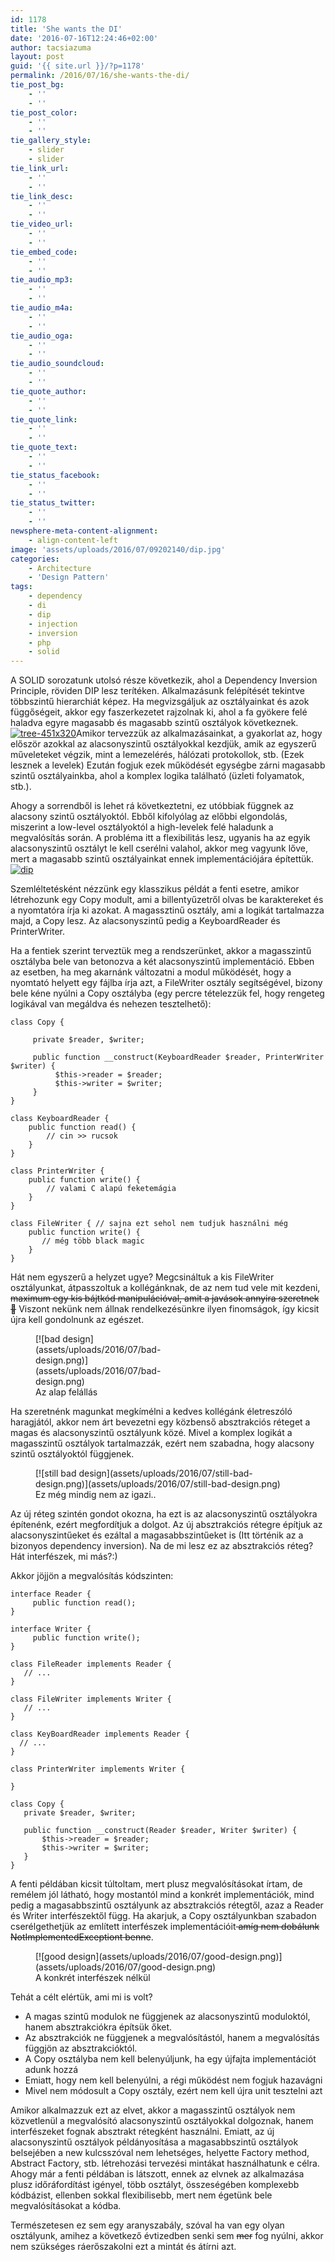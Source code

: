 ```yaml
---
id: 1178
title: 'She wants the DI'
date: '2016-07-16T12:24:46+02:00'
author: tacsiazuma
layout: post
guid: '{{ site.url }}/?p=1178'
permalink: /2016/07/16/she-wants-the-di/
tie_post_bg:
    - ''
    - ''
tie_post_color:
    - ''
    - ''
tie_gallery_style:
    - slider
    - slider
tie_link_url:
    - ''
    - ''
tie_link_desc:
    - ''
    - ''
tie_video_url:
    - ''
    - ''
tie_embed_code:
    - ''
    - ''
tie_audio_mp3:
    - ''
    - ''
tie_audio_m4a:
    - ''
    - ''
tie_audio_oga:
    - ''
    - ''
tie_audio_soundcloud:
    - ''
    - ''
tie_quote_author:
    - ''
    - ''
tie_quote_link:
    - ''
    - ''
tie_quote_text:
    - ''
    - ''
tie_status_facebook:
    - ''
    - ''
tie_status_twitter:
    - ''
    - ''
newsphere-meta-content-alignment:
    - align-content-left
image: 'assets/uploads/2016/07/09202140/dip.jpg'
categories:
    - Architecture
    - 'Design Pattern'
tags:
    - dependency
    - di
    - dip
    - injection
    - inversion
    - php
    - solid
---
```


A SOLID sorozatunk utolsó része következik, ahol a Dependency Inversion Principle, röviden DIP lesz terítéken. Alkalmazásunk felépítését tekintve többszintű hierarchiát képez. Ha megvizsgáljuk az osztályainkat és azok függőségeit, akkor egy faszerkezetet rajzolnak ki, ahol a fa gyökere felé haladva egyre magasabb és magasabb szintű osztályok következnek. [![tree-451x320](assets/uploads/2015/12/tree-451x320.png)](assets/uploads/2015/12/tree-451x320.png)Amikor tervezzük az alkalmazásainkat, a gyakorlat az, hogy először azokkal az alacsonyszintű osztályokkal kezdjük, amik az egyszerű műveleteket végzik, mint a lemezelérés, hálózati protokollok, stb. (Ezek lesznek a levelek) Ezután fogjuk ezek működését egységbe zárni magasabb szintű osztályainkba, ahol a komplex logika található (üzleti folyamatok, stb.).

Ahogy a sorrendből is lehet rá következtetni, ez utóbbiak függnek az alacsony szintű osztályoktól. Ebből kifolyólag az előbbi elgondolás, miszerint a low-level osztályoktól a high-levelek felé haladunk a megvalósítás során. A probléma itt a flexibilitás lesz, ugyanis ha az egyik alacsonyszintű osztályt le kell cserélni valahol, akkor meg vagyunk lőve, mert a magasabb szintű osztályainkat ennek implementációjára építettük.[![dip](assets/uploads/2016/07/dip.jpg)](assets/uploads/2016/07/dip.jpg)

Szemléltetésként nézzünk egy klasszikus példát a fenti esetre, amikor létrehozunk egy Copy modult, ami a billentyűzetről olvas be karaktereket és a nyomtatóra írja ki azokat. A magassztinű osztály, ami a logikát tartalmazza majd, a Copy lesz. Az alacsonyszintű pedig a KeyboardReader és PrinterWriter.

Ha a fentiek szerint terveztük meg a rendszerünket, akkor a magasszintű osztályba bele van betonozva a két alacsonyszintű implementáció. Ebben az esetben, ha meg akarnánk változatni a modul működését, hogy a nyomtató helyett egy fájlba írja azt, a FileWriter osztály segítségével, bizony bele kéne nyúlni a Copy osztályba (egy percre tételezzük fel, hogy rengeteg logikával van megáldva és nehezen tesztelhető):

```
class Copy {
     
     private $reader, $writer;

     public function __construct(KeyboardReader $reader, PrinterWriter $writer) {
          $this->reader = $reader;
          $this->writer = $writer;
     }
}

class KeyboardReader {
    public function read() {
        // cin >> rucsok
    }
}

class PrinterWriter {
    public function write() {
        // valami C alapú feketemágia
    }
}

class FileWriter { // sajna ezt sehol nem tudjuk használni még
    public function write() {
       // még több black magic
    }
}

```

Hát nem egyszerű a helyzet ugye? Megcsináltuk a kis FileWriter osztályunkat, átpasszoltuk a kollégánknak, de az nem tud vele mit kezdeni, <del>maximum egy kis bájtkód manipulációval, amit a javások annyira szeretnek 🙂</del> Viszont nekünk nem állnak rendelkezésünkre ilyen finomságok, így kicsit újra kell gondolnunk az egészet.

<figure aria-describedby="caption-attachment-1183" class="wp-caption aligncenter" id="attachment_1183" style="width: 268px">[![bad design](assets/uploads/2016/07/bad-design.png)](assets/uploads/2016/07/bad-design.png)<figcaption class="wp-caption-text" id="caption-attachment-1183">Az alap felállás</figcaption></figure>

Ha szeretnénk magunkat megkímélni a kedves kollégánk életreszóló haragjától, akkor nem árt bevezetni egy közbenső absztrakciós réteget a magas és alacsonyszintű osztályunk közé. Mivel a komplex logikát a magasszintű osztályok tartalmazzák, ezért nem szabadna, hogy alacsony szintű osztályoktól függjenek.

<figure aria-describedby="caption-attachment-1185" class="wp-caption aligncenter" id="attachment_1185" style="width: 399px">[![still bad design](assets/uploads/2016/07/still-bad-design.png)](assets/uploads/2016/07/still-bad-design.png)<figcaption class="wp-caption-text" id="caption-attachment-1185">Ez még mindig nem az igazi..</figcaption></figure>

Az új réteg szintén gondot okozna, ha ezt is az alacsonyszintű osztályokra építenénk, ezért megfordítjuk a dolgot. Az új absztrakciós rétegre építjuk az alacsonyszintűeket és ezáltal a magasabbszintűeket is (Itt történik az a bizonyos dependency inversion). Na de mi lesz ez az absztrakciós réteg? Hát interfészek, mi más?:)

Akkor jöjjön a megvalósítás kódszinten:

```
interface Reader {
     public function read();
}

interface Writer {
     public function write();
}

class FileReader implements Reader {
   // ...
}

class FileWriter implements Writer {
   // ...
}

class KeyBoardReader implements Reader {
  // ...
}

class PrinterWriter implements Writer {

}

class Copy {
   private $reader, $writer;

   public function __construct(Reader $reader, Writer $writer) {
       $this->reader = $reader;
       $this->writer = $writer;
   }
}

```

A fenti példában kicsit túltoltam, mert plusz megvalósításokat írtam, de remélem jól látható, hogy mostantól mind a konkrét implementációk, mind pedig a magasabbszintű osztályunk az absztrakciós rétegtől, azaz a Reader és Writer interfészektől függ. Ha akarjuk, a Copy osztályunkban szabadon cserélgethetjük az említett interfészek implementációit<del> amíg nem dobálunk NotImplementedExceptiont benne</del>.

<figure aria-describedby="caption-attachment-1184" class="wp-caption aligncenter" id="attachment_1184" style="width: 563px">[![good design](assets/uploads/2016/07/good-design.png)](assets/uploads/2016/07/good-design.png)<figcaption class="wp-caption-text" id="caption-attachment-1184">A konkrét interfészek nélkül</figcaption></figure>

Tehát a célt elértük, ami mi is volt?

- A magas szintű modulok ne függjenek az alacsonyszintű moduloktól, hanem absztrakciókra építsük őket.
- Az absztrakciók ne függjenek a megvalósítástól, hanem a megvalósítás függjön az absztrakcióktól.
- A Copy osztályba nem kell belenyúljunk, ha egy újfajta implementációt adunk hozzá
- Emiatt, hogy nem kell belenyúlni, a régi működést nem fogjuk hazavágni
- Mivel nem módosult a Copy osztály, ezért nem kell újra unit tesztelni azt

Amikor alkalmazzuk ezt az elvet, akkor a magasszintű osztályok nem közvetlenül a megvalósító alacsonyszintű osztályokkal dolgoznak, hanem interfészeket fognak absztrakt rétegként használni. Emiatt, az új alacsonyszintű osztályok példányosítása a magasabbszintű osztályok belsejében a new kulcsszóval nem lehetséges, helyette Factory method, Abstract Factory, stb. létrehozási tervezési mintákat használhatunk e célra. Ahogy már a fenti példában is látszott, ennek az elvnek az alkalmazása plusz időráfordítást igényel, több osztályt, összeségében komplexebb kódbázist, ellenben sokkal flexibilisebb, mert nem égetünk bele megvalósításokat a kódba.

Természetesen ez sem egy aranyszabály, szóval ha van egy olyan osztályunk, amihez a következő évtizedben senki sem <del>mer</del> fog nyúlni, akkor nem szükséges ráerőszakolni ezt a mintát és átírni azt.
